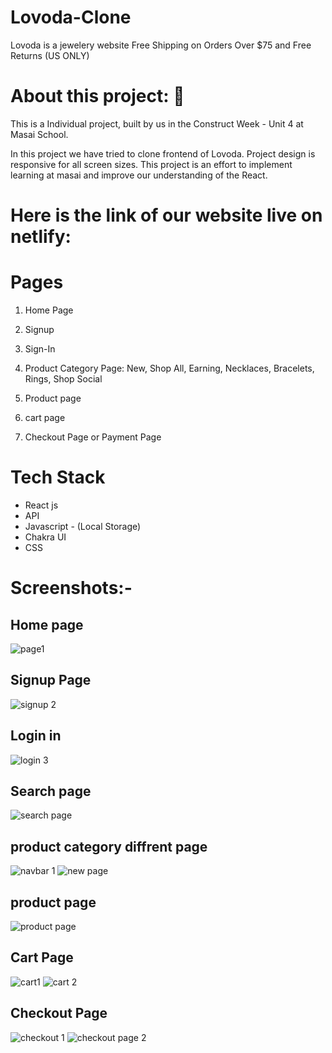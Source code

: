  # Lovoda-Clone
 Lovoda is a jewelery website Free Shipping on Orders Over $75 and Free Returns (US ONLY)
 
 
# About this project: 🙌
This is a Individual project, built by us in the Construct Week - Unit 4 at Masai School.

In this project we have tried to clone frontend of Lovoda. Project design is responsive
for all screen sizes. This project is an effort to implement learning at masai and
improve our understanding of the React.

 # Here is the link of our website live on netlify:
 
 
 
 # Pages 
1. Home Page
2. Signup
3. Sign-In
 
4. Product Category Page:
New,
Shop All,
Earning,
Necklaces,
Bracelets,
Rings,
Shop Social

5. Product page
6. cart page
7. Checkout Page or Payment Page

# Tech Stack
* React js
* API
* Javascript - (Local Storage)
* Chakra UI
* CSS
# Screenshots:-

## Home page 
![page1](https://user-images.githubusercontent.com/92791586/187015864-8c1f7b54-defd-4d0a-8095-0eec10cc67f8.PNG)

 


 
## Signup Page
![signup 2](https://user-images.githubusercontent.com/92791586/187015912-fbb9953f-d16d-49ef-97f2-92f95710c3ba.PNG)
  
## Login in
 ![login 3](https://user-images.githubusercontent.com/92791586/187015903-0a804c25-b2f3-4e50-808c-3ad57c038f2b.PNG)
 
## Search page
![search page](https://user-images.githubusercontent.com/92791586/187015914-a94fd449-4fbf-4497-84a9-d790cdd53d16.PNG)


 
   
## product category diffrent page
 ![navbar 1](https://user-images.githubusercontent.com/92791586/187016227-2642f5d5-fa83-4101-bc67-8c909fb3a50f.PNG)
![new page](https://user-images.githubusercontent.com/92791586/187015876-143019b0-481f-4b1e-a87e-16f38b4ec361.PNG)
 
 
## product page
![product page](https://user-images.githubusercontent.com/92791586/187016219-920b8a28-e253-482e-b4ad-42175c972d0c.PNG)


 
## Cart Page
![cart1](https://user-images.githubusercontent.com/92791586/187015882-4c5d7b2d-3225-4a94-8f85-b0f5dc397fb9.PNG)
![cart 2](https://user-images.githubusercontent.com/92791586/187015883-1531c825-86f3-4b39-ac8a-48fee139d6ed.PNG)
  
## Checkout Page
![checkout 1](https://user-images.githubusercontent.com/92791586/187015887-a2992fdc-581c-425d-84c2-718341c5dfe1.PNG)
![checkout page 2](https://user-images.githubusercontent.com/92791586/187015895-58beacbc-7463-4cdf-b9db-d9714d4f85cb.PNG)

 
 
 


